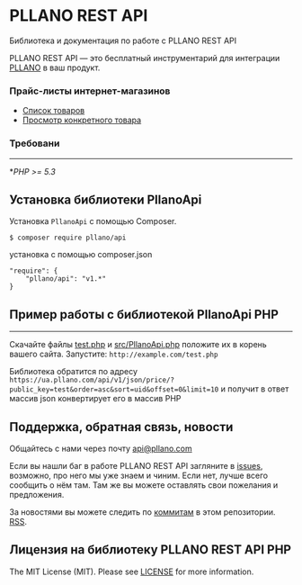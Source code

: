 # PLLANO REST API

Библиотека и документация по работе с PLLANO REST API

PLLANO REST API — это бесплатный инструментарий для интеграции [PLLANO](https://ua.pllano.com/) в ваш продукт.

<a name="general"></a>
### Прайс-листы интернет-магазинов

* [Список товаров](docs/price.md)
* [Просмотр конкретного товара](docs/price.md#item)


<a name="composer"></a>
### Требовани
-------
 **PHP >= 5.3*

Установка библиотеки PllanoApi
-------

Установка `PllanoApi` с помощью Composer.

```
$ composer require pllano/api
```

установка с помощью composer.json

```
"require": {
	"pllano/api": "v1.*"
}
```

## Пример работы с библиотекой PllanoApi PHP
-------


Скачайте файлы [test.php](test.php) и [src/PllanoApi.php](src/PllanoApi.php) положите их в корень вашего сайта. Запустите: `http://example.com/test.php`

Библиотека обратится по адресу `https://ua.pllano.com/api/v1/json/price/?public_key=test&order=asc&sort=uid&offset=0&limit=10` и получит в ответ массив json конвертирует его в массив PHP

<a name="feedback"></a>
## Поддержка, обратная связь, новости

Общайтесь с нами через почту api@pllano.com

Если вы нашли баг в работе PLLANO REST API загляните в
[issues](https://github.com/pllano/api/issues), возможно, про него мы уже знаем и
чиним. Если нет, лучше всего сообщить о нём там. Там же вы можете оставлять свои
пожелания и предложения.

За новостями вы можете следить по
[коммитам](https://github.com/pllano/api/commits/master) в этом репозитории.
[RSS](https://github.com/pllano/api/commits/master.atom).

Лицензия на библиотеку PLLANO REST API PHP
-------

The MIT License (MIT). Please see [LICENSE](LICENSE.md) for more information.

